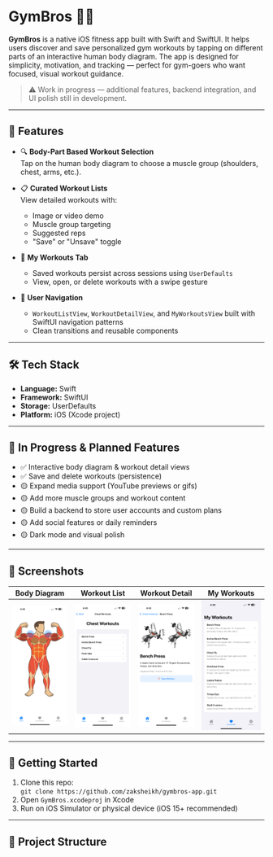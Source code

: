 # GymBros 🏋️‍♂️

**GymBros** is a native iOS fitness app built with Swift and SwiftUI. It helps users discover and save personalized gym workouts by tapping on different parts of an interactive human body diagram. The app is designed for simplicity, motivation, and tracking — perfect for gym-goers who want focused, visual workout guidance.

> ⚠️ Work in progress — additional features, backend integration, and UI polish still in development.

---

## 📱 Features

- 🔍 **Body-Part Based Workout Selection**  
  Tap on the human body diagram to choose a muscle group (shoulders, chest, arms, etc.).

- 📋 **Curated Workout Lists**  
  View detailed workouts with:
  - Image or video demo  
  - Muscle group targeting  
  - Suggested reps  
  - "Save" or "Unsave" toggle

- 💾 **My Workouts Tab**  
  - Saved workouts persist across sessions using `UserDefaults`
  - View, open, or delete workouts with a swipe gesture

- 🧭 **User Navigation**  
  - `WorkoutListView`, `WorkoutDetailView`, and `MyWorkoutsView` built with SwiftUI navigation patterns
  - Clean transitions and reusable components

---

## 🛠 Tech Stack

- **Language:** Swift  
- **Framework:** SwiftUI  
- **Storage:** UserDefaults  
- **Platform:** iOS (Xcode project)

---

## 🧪 In Progress & Planned Features

- ✅ Interactive body diagram & workout detail views  
- ✅ Save and delete workouts (persistence)  
- 🟡 Expand media support (YouTube previews or gifs)  
- 🟡 Add more muscle groups and workout content  
- 🟡 Build a backend to store user accounts and custom plans  
- 🟡 Add social features or daily reminders  
- 🟡 Dark mode and visual polish  

---

## 📸 Screenshots 

| Body Diagram | Workout List | Workout Detail | My Workouts |
|--------------|--------------|----------------|-------------|
| ![](screenshots/body.png) | ![](screenshots/list.png) | ![](screenshots/detail.png) | ![](screenshots/saved.png) |



---

## 🧭 Getting Started

1. Clone this repo:  
   `git clone https://github.com/zaksheikh/gymbros-app.git`
2. Open `GymBros.xcodeproj` in Xcode  
3. Run on iOS Simulator or physical device (iOS 15+ recommended)

---

## 📂 Project Structure



